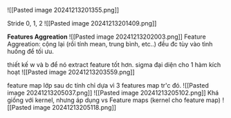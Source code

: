 ![[Pasted image 20241213201355.png]]

Stride 0, 1,  2
![[Pasted image 20241213201409.png]]

**Features Aggreation**
![[Pasted image 20241213202003.png]]
Feature Aggreation: cộng lại (rồi tính mean, trung bình, etc..) đều đc tùy vào tình huống để tối ưu.

thiết kế w và b để nó extract feature tốt hơn. sigma đại diện cho 1 hàm kích hoạt
![[Pasted image 20241213203559.png]]

feature map lớp sau dc tính chỉ dựa vì 3 features map tr'c đó.
![[Pasted image 20241213205037.png]]
![[Pasted image 20241213205102.png]]
Khá giống với kernel, nhưng áp dụng vs Feature maps (kernel cho feature map)
![[Pasted image 20241213205118.png]]

